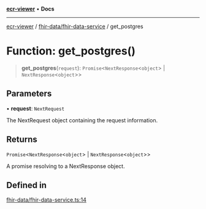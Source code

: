 [**ecr-viewer**](../../../README.md) • **Docs**

***

[ecr-viewer](../../../README.md) / [fhir-data/fhir-data-service](../README.md) / get\_postgres

# Function: get\_postgres()

> **get\_postgres**(`request`): `Promise`\<`NextResponse`\<`object`\> \| `NextResponse`\<`object`\>\>

## Parameters

• **request**: `NextRequest`

The NextRequest object containing the request information.

## Returns

`Promise`\<`NextResponse`\<`object`\> \| `NextResponse`\<`object`\>\>

A promise resolving to a NextResponse object.

## Defined in

[fhir-data/fhir-data-service.ts:14](https://github.com/CDCgov/phdi/blob/dbe13517da6c10296fb0f8b7c72a5ebb1d47f2c7/containers/ecr-viewer/src/app/api/fhir-data/fhir-data-service.ts#L14)
